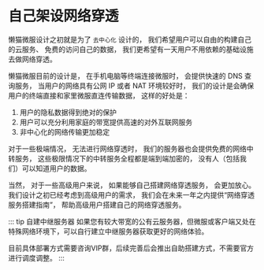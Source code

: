 # 自己架设网络穿透
懒猫微服设计之初就是为了 `去中心化` 设计的， 我们希望用户可以自由的构建自己的云服务、 免费的访问自己的数据， 我们更希望有一天用户不用依赖的基础设施去做网络穿透。

懒猫微服目前的设计是， 在手机电脑等终端连接微服时， 会提供快速的 DNS 查询服务， 当用户的网络具有公网 IP 或者 NAT 环境较好时， 我们的设计是会确保用户的终端直接和家里微服直连传输数据， 这样的好处是：
1. 用户的隐私数据得到绝对的保护
2. 用户可以充分利用家庭的带宽提供高速的对外互联网服务
3. 非中心化的网络传输更加稳定

对于一些极端情况， 无法进行网络穿透时， 我们的服务器也会提供免费的网络中转服务， 这些极限情况下的中转服务全程都是端到端加密的， 没有人（包括我们）可以知道用户的数据。

当然， 对于一些高级用户来说， 如果能够自己搭建网络穿透服务， 会更加放心。 我们设计之初已经考虑到高级用户的需求， 我们会在未来一年之内提供“网络穿透服务搭建指南”， 帮助高级用户搭建自己的网络穿透服务。

::: tip 自建中继服务器
如果您有较大带宽的公有云服务器，但微服或客户端又处在特殊网络环境下，可以自行建立中继服务器获取更好的网络体验。

目前具体部署方式需要咨询VIP群，后续完善后会推出自助搭建方式，不需要官方进行调度调整。
:::
